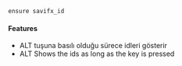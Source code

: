 
```
ensure savifx_id
```

#### Features
- ALT tuşuna basılı olduğu sürece idleri gösterir
- ALT Shows the ids as long as the key is pressed
